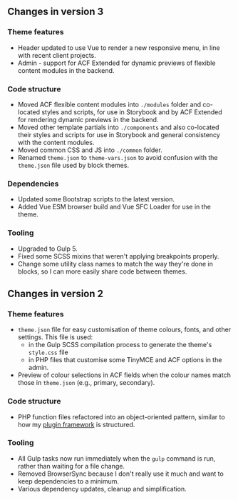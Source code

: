 ## Changes in version 3

### Theme features
- Header updated to use Vue to render a new responsive menu, in line with recent client projects.
- Admin - support for ACF Extended for dynamic previews of flexible content modules in the backend. 

### Code structure
- Moved ACF flexible content modules into `./modules` folder and co-located styles and scripts, for use in Storybook and by ACF Extended for rendering dynamic previews in the backend. 
- Moved other template partials into `./components` and also co-located their styles and scripts for use in Storybook and general consistency with the content modules. 
- Moved common CSS and JS into `./common` folder.
- Renamed `theme.json` to `theme-vars.json` to avoid confusion with the `theme.json` file used by block themes.

### Dependencies
- Updated some Bootstrap scripts to the latest version.
- Added Vue ESM browser build and Vue SFC Loader for use in the theme.

### Tooling 
- Upgraded to Gulp 5.
- Fixed some SCSS mixins that weren't applying breakpoints properly.
- Change some utility class names to match the way they're done in blocks, so I can more easily share code between themes.


## Changes in version 2
### Theme features
- `theme.json` file for easy customisation of theme colours, fonts, and other settings. This file is used:
    - in the Gulp SCSS compilation process to generate the theme's `style.css` file
    - in PHP files that customise some TinyMCE and ACF options in the admin.
- Preview of colour selections in ACF fields when the colour names match those in `theme.json` (e.g., primary, secondary).

### Code structure
- PHP function files refactored into an object-oriented pattern, similar to how my [plugin framework](https://github.com/doubleedesign/doublee-plugin-framework) is structured.

### Tooling
- All Gulp tasks now run immediately when the `gulp` command is run, rather than waiting for a file change.
- Removed BrowserSync because I don't really use it much and want to keep dependencies to a minimum.
- Various dependency updates, cleanup and simplification.
